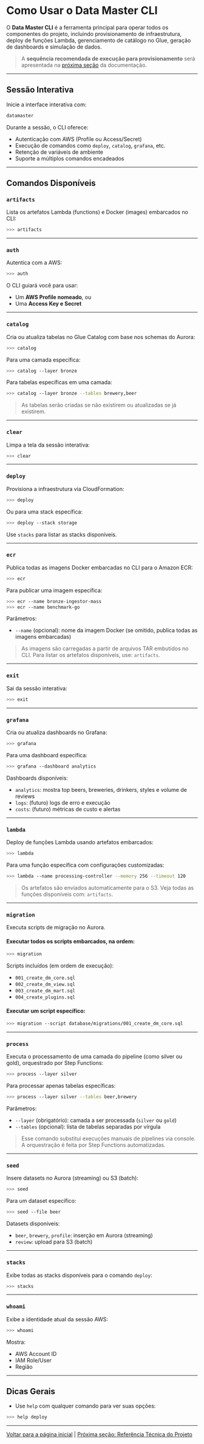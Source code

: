 # Como Usar o Data Master CLI

O **Data Master CLI** é a ferramenta principal para operar todos os componentes do projeto, incluindo provisionamento de infraestrutura, deploy de funções Lambda, gerenciamento de catálogo no Glue, geração de dashboards e simulação de dados.

> A **sequência recomendada de execução para provisionamento** será apresentada na [próxima seção](provisioning.md) da documentação.

---

## Sessão Interativa

Inicie a interface interativa com:

```bash
datamaster
```

Durante a sessão, o CLI oferece:

* Autenticação com AWS (Profile ou Access/Secret)
* Execução de comandos como `deploy`, `catalog`, `grafana`, etc.
* Retenção de variáveis de ambiente
* Suporte a múltiplos comandos encadeados

---

## Comandos Disponíveis

### `artifacts`

Lista os artefatos Lambda (functions) e Docker (images) embarcados no CLI:

```bash
>>> artifacts
```

---

### `auth`

Autentica com a AWS:

```bash
>>> auth
```

O CLI guiará você para usar:

* Um **AWS Profile nomeado**, ou
* Uma **Access Key e Secret**

---

### `catalog`

Cria ou atualiza tabelas no Glue Catalog com base nos schemas do Aurora:

```bash
>>> catalog
```

Para uma camada específica:

```bash
>>> catalog --layer bronze
```

Para tabelas específicas em uma camada:

```bash
>>> catalog --layer bronze --tables brewery,beer
```

> As tabelas serão criadas se não existirem ou atualizadas se já existirem.

---

### `clear`

Limpa a tela da sessão interativa:

```bash
>>> clear
```

---

### `deploy`

Provisiona a infraestrutura via CloudFormation:

```bash
>>> deploy
```

Ou para uma stack específica:

```bash
>>> deploy --stack storage
```

Use `stacks` para listar as stacks disponíveis.

---

### `ecr`

Publica todas as imagens Docker embarcadas no CLI para o Amazon ECR:

```bash
>>> ecr
```

Para publicar uma imagem específica:

```bash
>>> ecr --name bronze-ingestor-mass
>>> ecr --name benchmark-go
```

Parâmetros:

* `--name` (opcional): nome da imagem Docker (se omitido, publica todas as imagens embarcadas)

> As imagens são carregadas a partir de arquivos TAR embutidos no CLI.
> Para listar os artefatos disponíveis, use: `artifacts`.

---

### `exit`

Sai da sessão interativa:

```bash
>>> exit
```

---

### `grafana`

Cria ou atualiza dashboards no Grafana:

```bash
>>> grafana
```

Para uma dashboard específica:

```bash
>>> grafana --dashboard analytics
```

Dashboards disponíveis:

* `analytics`: mostra top beers, breweries, drinkers, styles e volume de reviews
* `logs`: (futuro) logs de erro e execução
* `costs`: (futuro) métricas de custo e alertas

---

### `lambda`

Deploy de funções Lambda usando artefatos embarcados:

```bash
>>> lambda
```

Para uma função específica com configurações customizadas:

```bash
>>> lambda --name processing-controller --memory 256 --timeout 120
```

> Os artefatos são enviados automaticamente para o S3.
> Veja todas as funções disponíveis com: `artifacts`.

---

### `migration`

Executa scripts de migração no Aurora.

#### Executar todos os scripts embarcados, na ordem:

```bash
>>> migration
```

Scripts incluídos (em ordem de execução):

* `001_create_dm_core.sql`
* `002_create_dm_view.sql`
* `003_create_dm_mart.sql`
* `004_create_plugins.sql`

#### Executar um script específico:

```bash
>>> migration --script database/migrations/001_create_dm_core.sql
```

---

### `process`

Executa o processamento de uma camada do pipeline (como silver ou gold), orquestrado por Step Functions:

```bash
>>> process --layer silver
```

Para processar apenas tabelas específicas:

```bash
>>> process --layer silver --tables beer,brewery
```

Parâmetros:

* `--layer` (obrigatório): camada a ser processada (`silver` ou `gold`)
* `--tables` (opcional): lista de tabelas separadas por vírgula

> Esse comando substitui execuções manuais de pipelines via console. A orquestração é feita por Step Functions automatizadas.

---

### `seed`

Insere datasets no Aurora (streaming) ou S3 (batch):

```bash
>>> seed
```

Para um dataset específico:

```bash
>>> seed --file beer
```

Datasets disponíveis:

* `beer`, `brewery`, `profile`: inserção em Aurora (streaming)
* `review`: upload para S3 (batch)

---

### `stacks`

Exibe todas as stacks disponíveis para o comando `deploy`:

```bash
>>> stacks
```

---

### `whoami`

Exibe a identidade atual da sessão AWS:

```bash
>>> whoami
```

Mostra:

* AWS Account ID
* IAM Role/User
* Região

---

## Dicas Gerais

* Use `help` com qualquer comando para ver suas opções:

```bash
>>> help deploy
```

---

[Voltar para a página inicial](../README.md#documentação) | [Próxima seção: Referência Técnica do Projeto](reference.md)